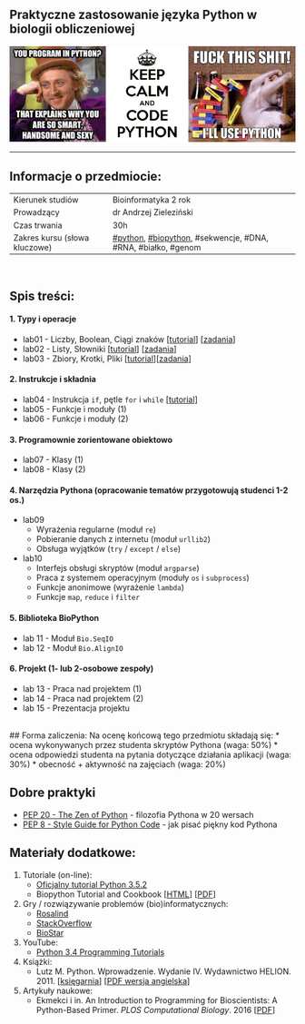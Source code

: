 ## Praktyczne zastosowanie języka Python w biologii obliczeniowej

![Funny intro image](images/funny_intro.png)

---

## Informacje o przedmiocie:

<table>
  <tbody> 
    <tr>
      <td>Kierunek studiów</td>
      <td>Bioinformatyka 2 rok</td>
    </tr>
    <tr>
      <td>Prowadzący</td>
      <td>dr Andrzej Zieleziński</td>
    </tr>
    <tr>
      <td>Czas trwania</td>
      <td>30h</td>
    </tr>
    <tr>
      <td>Zakres kursu (słowa kluczowe)</td>
      <td>
        <a href="https://www.python.org" target="_blank">#python</a>, 
        <a href="http://biopython.org" target="_blank">#biopython</a>, #sekwencje, #DNA, #RNA, #białko, #genom</td>
    </tr>
  </tbody>
</table>

<br>

## Spis treści:

#### 1. Typy i operacje
* lab01 - Liczby, Boolean, Ciągi znaków [[tutorial](./tutorials/L01-numbers_bool_strings.ipynb)] [[zadania](./exercises/Ex01.md)]
* lab02 - Listy, Słowniki [[tutorial](./tutorials/L02-lists_dictionaries.ipynb)] [[zadania](./exercises/Ex02.md)]
* lab03 - Zbiory, Krotki, Pliki [[tutorial](./tutorials/L03-sets_tuples_files.ipynb)][[zadania](./exercises/Ex03.md)]

#### 2. Instrukcje i składnia
* lab04 - Instrukcja `if`, pętle `for` i `while` [[tutorial](./tutorials/L04-if_for_while.ipynb)]
* lab05 - Funkcje i moduły (1)
* lab06 - Funkcje i moduły (2)

#### 3. Programownie zorientowane obiektowo
* lab07 - Klasy (1) 
* lab08 - Klasy (2)

#### 4. Narzędzia Pythona (opracowanie tematów przygotowują studenci 1-2 os.)
* lab09
    * Wyrażenia regularne (moduł `re`)
    * Pobieranie danych z internetu (moduł `urllib2`)
    * Obsługa wyjątków (`try` / `except` / `else`)
* lab10
    * Interfejs obsługi skryptów (moduł `argparse`)
    * Praca z systemem operacyjnym (moduły `os` i `subprocess`)
    * Funkcje anonimowe (wyrażenie `lambda`)
    * Funkcje `map`, `reduce` i `filter`

#### 5. Biblioteka BioPython
* lab 11 - Moduł `Bio.SeqIO`
* lab 12 - Moduł `Bio.AlignIO`

#### 6. Projekt (1- lub 2-osobowe zespoły)
* lab 13 - Praca nad projektem (1)
* lab 14 - Praca nad projektem (2)
* lab 15 - Prezentacja projektu


<br>
## Forma zaliczenia:
Na ocenę końcową tego przedmiotu składają się:
* ocena wykonywanych przez studenta skryptów Pythona (waga: 50%)
* ocena odpowiedzi studenta na pytania dotyczące działania aplikacji (waga: 30%)
* obecność + aktywność na zajęciach (waga: 20%)

## Dobre praktyki
* [PEP 20 - The Zen of Python](https://www.python.org/dev/peps/pep-0020/) - filozofia Pythona w 20 wersach
* [PEP 8 - Style Guide for Python Code](https://www.python.org/dev/peps/pep-0008/) - jak pisać piękny kod Pythona

## Materiały dodatkowe:
1. Tutoriale (on-line):
   * [Oficjalny tutorial Python 3.5.2](https://docs.python.org/3/tutorial/)
   * Biopython Tutorial and Cookbook [[HTML](http://biopython.org/DIST/docs/tutorial/Tutorial.html)] [[PDF](http://biopython.org/DIST/docs/tutorial/Tutorial.pdf)]
2. Gry / rozwiązywanie problemów (bio)informatycznych:
   * [Rosalind](http://rosalind.info/problems/list-view/)
   * [StackOverflow](http://stackoverflow.com)
   * [BioStar](https://www.biostars.org)
3. YouTube:
   * [Python 3.4 Programming Tutorials](https://www.youtube.com/playlist?list=PL6gx4Cwl9DGAcbMi1sH6oAMk4JHw91mC_)
4. Książki:
   * Lutz M. Python. Wprowadzenie. Wydanie IV. Wydawnictwo HELION. 2011. [[księgarnia](http://helion.pl/ksiazki/python-wprowadzenie-wydanie-iv-mark-lutz,pytho4.htm)] [[PDF wersja angielska](http://stock.ethop.org/pdf/python/Learning%20Python,%205th%20Edition.pdf)]
5. Artykuły naukowe:
   * Ekmekci i in. An Introduction to Programming for Bioscientists: A Python-Based Primer. *PLOS Computational Biology*. 2016 [[PDF](http://journals.plos.org/ploscompbiol/article/asset?id=10.1371%2Fjournal.pcbi.1004867.PDF)]